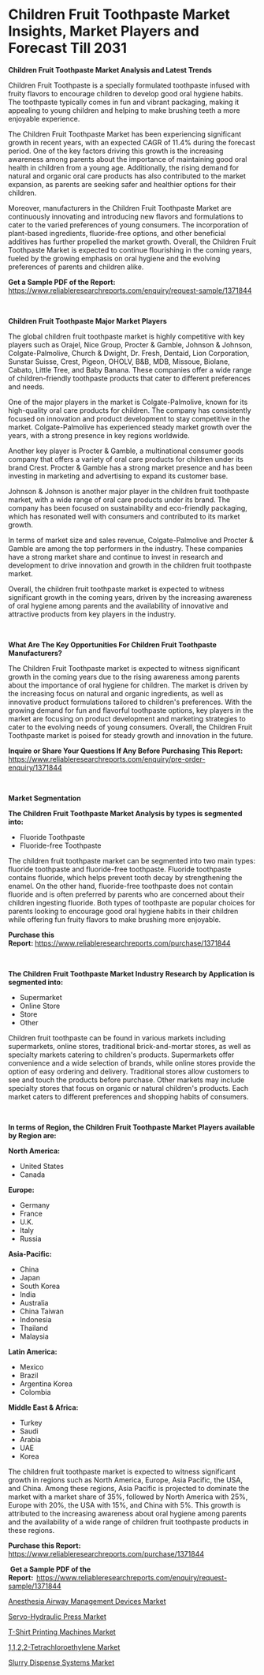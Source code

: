 <p><h1>Children Fruit Toothpaste Market Insights, Market Players and Forecast Till 2031</h1></p><p><strong>Children Fruit Toothpaste Market Analysis and Latest Trends</strong></p>
<p><p>Children Fruit Toothpaste is a specially formulated toothpaste infused with fruity flavors to encourage children to develop good oral hygiene habits. The toothpaste typically comes in fun and vibrant packaging, making it appealing to young children and helping to make brushing teeth a more enjoyable experience.</p><p>The Children Fruit Toothpaste Market has been experiencing significant growth in recent years, with an expected CAGR of 11.4% during the forecast period. One of the key factors driving this growth is the increasing awareness among parents about the importance of maintaining good oral health in children from a young age. Additionally, the rising demand for natural and organic oral care products has also contributed to the market expansion, as parents are seeking safer and healthier options for their children.</p><p>Moreover, manufacturers in the Children Fruit Toothpaste Market are continuously innovating and introducing new flavors and formulations to cater to the varied preferences of young consumers. The incorporation of plant-based ingredients, fluoride-free options, and other beneficial additives has further propelled the market growth. Overall, the Children Fruit Toothpaste Market is expected to continue flourishing in the coming years, fueled by the growing emphasis on oral hygiene and the evolving preferences of parents and children alike.</p></p>
<p><strong>Get a Sample PDF of the Report:&nbsp;</strong> <a href="https://www.reliableresearchreports.com/enquiry/request-sample/1371844">https://www.reliableresearchreports.com/enquiry/request-sample/1371844</a></p>
<p>&nbsp;</p>
<p><strong>Children Fruit Toothpaste Major Market Players</strong></p>
<p><p>The global children fruit toothpaste market is highly competitive with key players such as Orajel, Nice Group, Procter & Gamble, Johnson & Johnson, Colgate-Palmolive, Church & Dwight, Dr. Fresh, Dentaid, Lion Corporation, Sunstar Suisse, Crest, Pigeon, OHOLV, B&B, MDB, Missoue, Biolane, Cabato, Little Tree, and Baby Banana. These companies offer a wide range of children-friendly toothpaste products that cater to different preferences and needs.</p><p>One of the major players in the market is Colgate-Palmolive, known for its high-quality oral care products for children. The company has consistently focused on innovation and product development to stay competitive in the market. Colgate-Palmolive has experienced steady market growth over the years, with a strong presence in key regions worldwide.</p><p>Another key player is Procter & Gamble, a multinational consumer goods company that offers a variety of oral care products for children under its brand Crest. Procter & Gamble has a strong market presence and has been investing in marketing and advertising to expand its customer base.</p><p>Johnson & Johnson is another major player in the children fruit toothpaste market, with a wide range of oral care products under its brand. The company has been focused on sustainability and eco-friendly packaging, which has resonated well with consumers and contributed to its market growth.</p><p>In terms of market size and sales revenue, Colgate-Palmolive and Procter & Gamble are among the top performers in the industry. These companies have a strong market share and continue to invest in research and development to drive innovation and growth in the children fruit toothpaste market.</p><p>Overall, the children fruit toothpaste market is expected to witness significant growth in the coming years, driven by the increasing awareness of oral hygiene among parents and the availability of innovative and attractive products from key players in the industry.</p></p>
<p>&nbsp;</p>
<p><strong>What Are The Key Opportunities For Children Fruit Toothpaste Manufacturers?</strong></p>
<p><p>The Children Fruit Toothpaste market is expected to witness significant growth in the coming years due to the rising awareness among parents about the importance of oral hygiene for children. The market is driven by the increasing focus on natural and organic ingredients, as well as innovative product formulations tailored to children's preferences. With the growing demand for fun and flavorful toothpaste options, key players in the market are focusing on product development and marketing strategies to cater to the evolving needs of young consumers. Overall, the Children Fruit Toothpaste market is poised for steady growth and innovation in the future.</p></p>
<p><strong>Inquire or Share Your Questions If Any Before Purchasing This Report:</strong> <a href="https://www.reliableresearchreports.com/enquiry/pre-order-enquiry/1371844">https://www.reliableresearchreports.com/enquiry/pre-order-enquiry/1371844</a></p>
<p>&nbsp;</p>
<p><strong>Market Segmentation</strong></p>
<p><strong>The Children Fruit Toothpaste Market Analysis by types is segmented into:</strong></p>
<p><ul><li>Fluoride Toothpaste</li><li>Fluoride-free Toothpaste</li></ul></p>
<p><p>The children fruit toothpaste market can be segmented into two main types: fluoride toothpaste and fluoride-free toothpaste. Fluoride toothpaste contains fluoride, which helps prevent tooth decay by strengthening the enamel. On the other hand, fluoride-free toothpaste does not contain fluoride and is often preferred by parents who are concerned about their children ingesting fluoride. Both types of toothpaste are popular choices for parents looking to encourage good oral hygiene habits in their children while offering fun fruity flavors to make brushing more enjoyable.</p></p>
<p><strong>Purchase this Report:&nbsp;</strong><a href="https://www.reliableresearchreports.com/purchase/1371844">https://www.reliableresearchreports.com/purchase/1371844</a></p>
<p>&nbsp;</p>
<p><strong>The Children Fruit Toothpaste Market Industry Research by Application is segmented into:</strong></p>
<p><ul><li>Supermarket</li><li>Online Store</li><li>Store</li><li>Other</li></ul></p>
<p><p>Children fruit toothpaste can be found in various markets including supermarkets, online stores, traditional brick-and-mortar stores, as well as specialty markets catering to children's products. Supermarkets offer convenience and a wide selection of brands, while online stores provide the option of easy ordering and delivery. Traditional stores allow customers to see and touch the products before purchase. Other markets may include specialty stores that focus on organic or natural children's products. Each market caters to different preferences and shopping habits of consumers.</p></p>
<p>&nbsp;</p>
<p><strong>In terms of Region, the Children Fruit Toothpaste Market Players available by Region are:</strong></p>
<p>
    <p> <strong> North America: </strong>
        <ul>
            <li>United States</li>
            <li>Canada</li>
        </ul>
        </p> 
    <p> <strong> Europe: </strong>
        <ul>
            <li>Germany</li>
            <li>France</li>
            <li>U.K.</li>
            <li>Italy</li>
            <li>Russia</li>
        </ul>
        </p> 
    <p> <strong> Asia-Pacific: </strong>
        <ul>
            <li>China</li>
            <li>Japan</li>
            <li>South Korea</li>
            <li>India</li>
            <li>Australia</li>
            <li>China Taiwan</li>
            <li>Indonesia</li>
            <li>Thailand</li>
            <li>Malaysia</li>
        </ul>
        </p> 
    <p> <strong> Latin America: </strong>
        <ul>
            <li>Mexico</li>
            <li>Brazil</li>
            <li>Argentina Korea</li>
            <li>Colombia</li>
        </ul>
        </p> 
    <p> <strong> Middle East & Africa: </strong>
        <ul>
            <li>Turkey</li>
            <li>Saudi</li>
            <li>Arabia</li>
            <li>UAE</li>
            <li>Korea</li>
        </ul>
    </p>
    </p>
<p><p>The children fruit toothpaste market is expected to witness significant growth in regions such as North America, Europe, Asia Pacific, the USA, and China. Among these regions, Asia Pacific is projected to dominate the market with a market share of 35%, followed by North America with 25%, Europe with 20%, the USA with 15%, and China with 5%. This growth is attributed to the increasing awareness about oral hygiene among parents and the availability of a wide range of children fruit toothpaste products in these regions.</p></p>
<p><strong>Purchase this Report: </strong><a href="https://www.reliableresearchreports.com/purchase/1371844">https://www.reliableresearchreports.com/purchase/1371844</a></p>
<p>&nbsp;<strong>Get a Sample PDF of the Report:&nbsp;&nbsp;</strong><a href="https://www.reliableresearchreports.com/enquiry/request-sample/1371844">https://www.reliableresearchreports.com/enquiry/request-sample/1371844</a></p>
<p><strong></strong></p>
<p><p><a href="https://issuu.com/reportprime-2/docs/anesthesia-airway-management-devices-market-size-2">Anesthesia Airway Management Devices Market</a></p><p><a href="https://medium.com/@caylawisoky8698/servo-hydraulic-press-market-share-evolution-and-market-growth-trends-2024-2031-4a2f91083eef">Servo-Hydraulic Press Market</a></p><p><a href="https://github.com/rahu1501/Market-Research-Report-List-2/blob/main/t-shirt-printing-machines-market.md">T-Shirt Printing Machines Market</a></p><p><a href="https://issuu.com/reportprime-2/docs/1122-tetrachloroethylene-market-size-2030.pptx">1,1,2,2-Tetrachloroethylene Market</a></p><p><a href="https://medium.com/@caylawisoky8698/slurry-dispense-systems-market-furnishes-information-on-market-share-market-trends-and-market-2584a9848b42">Slurry Dispense Systems Market</a></p></p>